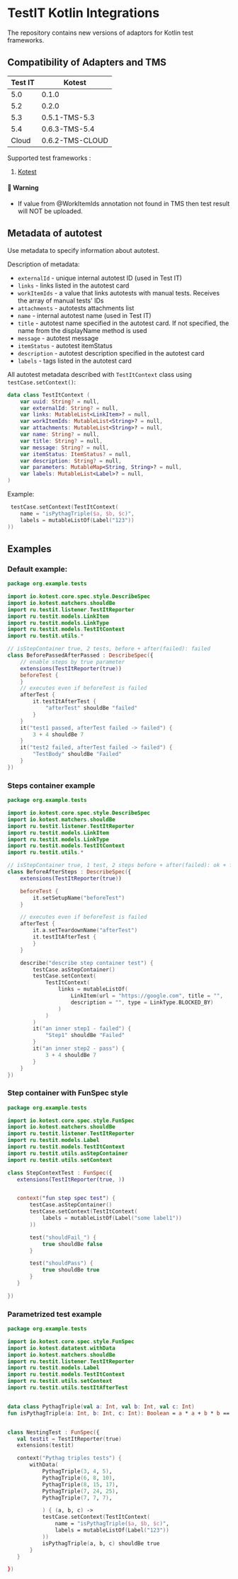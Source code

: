 # TestIT Kotlin Integrations
The repository contains new versions of adaptors for Kotlin test frameworks.

## Compatibility of Adapters and TMS

| Test IT | Kotest          |
|---------|-----------------|
| 5.0     | 0.1.0           |
| 5.2     | 0.2.0           |
| 5.3     | 0.5.1-TMS-5.3   |
| 5.4     | 0.6.3-TMS-5.4   |
| Cloud   | 0.6.2-TMS-CLOUD |

Supported test frameworks :
 1. [Kotest](https://kotest.io/docs/framework/framework.html)


#### 🚀 Warning
- If value from @WorkItemIds annotation not found in TMS then test result will NOT be uploaded.


## Metadata of autotest

Use metadata to specify information about autotest.


Description of metadata:

* `externalId` - unique internal autotest ID (used in Test IT)
* `links` - links listed in the autotest card
* `workItemIds` - a value that links autotests with manual tests. Receives the array of manual tests' IDs
* `attachments` - autotests attachments list
* `name` - internal autotest name (used in Test IT)
* `title` - autotest name specified in the autotest card. If not specified, the name from the displayName method is used
* `message` - autotest message
* `itemStatus` - autotest itemStatus 
* `description` - autotest description specified in the autotest card
* `labels` - tags listed in the autotest card


All autotest metadata described with `TestItContext` class using `testCase.setContext()`: 

```kotlin
data class TestItContext (
    var uuid: String? = null,
    var externalId: String? = null,
    var links: MutableList<LinkItem>? = null,
    var workItemIds: MutableList<String>? = null,
    var attachments: MutableList<String>? = null,
    var name: String? = null,
    var title: String? = null,
    var message: String? = null,
    var itemStatus: ItemStatus? = null,
    var description: String? = null,
    var parameters: MutableMap<String, String>? = null,
    var labels: MutableList<Label>? = null,
)
```

Example: 

```kotlin
 testCase.setContext(TestItContext(
    name = "isPythagTriple($a, $b, $c)",
    labels = mutableListOf(Label("123"))
))
```



## Examples

### Default example:

```kotlin
package org.example.tests

import io.kotest.core.spec.style.DescribeSpec
import io.kotest.matchers.shouldBe
import ru.testit.listener.TestItReporter
import ru.testit.models.LinkItem
import ru.testit.models.LinkType
import ru.testit.models.TestItContext
import ru.testit.utils.*

// isStepContainer true, 2 tests, before + after(failed): failed
class BeforePassedAfterPassed : DescribeSpec({
    // enable steps by true parameter
    extensions(TestItReporter(true))
    beforeTest {
    }
    // executes even if beforeTest is failed
    afterTest {
        it.testItAfterTest {
            "afterTest" shouldBe "failed"
        }
    }
    it("test1 passed, afterTest failed -> failed") {
        3 + 4 shouldBe 7
    }
    it("test2 failed, afterTest failed -> failed") {
        "TestBody" shouldBe "Failed"
    }
})

```


### Steps container example

```kotlin
package org.example.tests

import io.kotest.core.spec.style.DescribeSpec
import io.kotest.matchers.shouldBe
import ru.testit.listener.TestItReporter
import ru.testit.models.LinkItem
import ru.testit.models.LinkType
import ru.testit.models.TestItContext
import ru.testit.utils.*

// isStepContainer true, 1 test, 2 steps before + after(failed): ok + failed
class BeforeAfterSteps : DescribeSpec({
    extensions(TestItReporter(true))

    beforeTest {
        it.setSetupName("beforeTest")
    }

    // executes even if beforeTest is failed
    afterTest {
        it.a.setTeardownName("afterTest")
        it.testItAfterTest {
        }
    }

    describe("describe step container test") {
        testCase.asStepContainer()
        testCase.setContext(
            TestItContext(
                links = mutableListOf(
                    LinkItem(url = "https://google.com", title = "",
                    description = "", type = LinkType.BLOCKED_BY)
                )
            )
        )
        it("an inner step1 - failed") {
            "Step1" shouldBe "Failed"
        }
        it("an inner step2 - pass") {
            3 + 4 shouldBe 7
        }
    }
})
```

### Step container with FunSpec style

```kotlin
package org.example.tests

import io.kotest.core.spec.style.FunSpec
import io.kotest.matchers.shouldBe
import ru.testit.listener.TestItReporter
import ru.testit.models.Label
import ru.testit.models.TestItContext
import ru.testit.utils.asStepContainer
import ru.testit.utils.setContext

class StepContextTest : FunSpec({
   extensions(TestItReporter(true, ))


   context("fun step spec test") {
       testCase.asStepContainer()
       testCase.setContext(TestItContext(
           labels = mutableListOf(Label("some label1"))
       ))

       test("shouldFail_") {
           true shouldBe false
       }

       test("shouldPass") {
           true shouldBe true
       }
   }

})

```

### Parametrized test example

```kotlin
package org.example.tests

import io.kotest.core.spec.style.FunSpec
import io.kotest.datatest.withData
import io.kotest.matchers.shouldBe
import ru.testit.listener.TestItReporter
import ru.testit.models.Label
import ru.testit.models.TestItContext
import ru.testit.utils.setContext
import ru.testit.utils.testItAfterTest


data class PythagTriple(val a: Int, val b: Int, val c: Int)
fun isPythagTriple(a: Int, b: Int, c: Int): Boolean = a * a + b * b == c * c


class NestingTest : FunSpec({
   val testit = TestItReporter(true)
   extensions(testit)

   context("Pythag triples tests") {
       withData(
           PythagTriple(3, 4, 5),
           PythagTriple(6, 8, 10),
           PythagTriple(8, 15, 17),
           PythagTriple(7, 24, 25),
           PythagTriple(7, 7, 7),

           ) { (a, b, c) ->
           testCase.setContext(TestItContext(
               name = "isPythagTriple($a, $b, $c)",
               labels = mutableListOf(Label("123"))
           ))
           isPythagTriple(a, b, c) shouldBe true
       }
   }

})
```